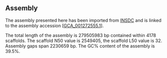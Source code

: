**Assembly**
--------

The assembly presented here has been imported from [INSDC](http://www.insdc.org) and is linked to the assembly accession [[GCA\_001272555.1](http://www.ebi.ac.uk/ena/data/view/GCA_001272555.1)].

The total length of the assembly is 279505983 bp contained within 4178 scaffolds.
The scaffold N50 value is 2549405, the scaffold L50 value is 32.
Assembly gaps span 2230659 bp. The GC% content of the assembly is 39.5%.
